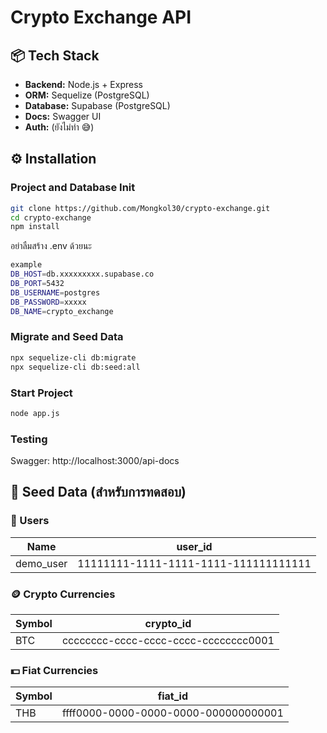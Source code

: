# Crypto Exchange API
## 📦 Tech Stack
- **Backend:** Node.js + Express
- **ORM:** Sequelize (PostgreSQL)
- **Database:** Supabase (PostgreSQL)
- **Docs:** Swagger UI
- **Auth:** (ยังไม่ทำ 😅)

## ⚙️ Installation

### Project and Database Init
```bash
git clone https://github.com/Mongkol30/crypto-exchange.git
cd crypto-exchange
npm install
```
อย่าลืมสร้าง .env ด้วยนะ
```bash
example
DB_HOST=db.xxxxxxxxx.supabase.co
DB_PORT=5432
DB_USERNAME=postgres
DB_PASSWORD=xxxxx
DB_NAME=crypto_exchange
```
### Migrate and Seed Data
```bash
npx sequelize-cli db:migrate
npx sequelize-cli db:seed:all
```

### Start Project
```bash
node app.js
```
### Testing
Swagger: http://localhost:3000/api-docs


## 🧪 Seed Data (สำหรับการทดสอบ)

### 👤 Users
| Name       | user_id                                  |
|------------|-------------------------------------------|
| demo_user  | 11111111-1111-1111-1111-111111111111       |

### 🪙 Crypto Currencies
| Symbol | crypto_id                                 |
|--------|--------------------------------------------|
| BTC    | cccccccc-cccc-cccc-cccc-cccccccc0001       |

### 💵 Fiat Currencies
| Symbol | fiat_id                                   |
|--------|--------------------------------------------|
| THB    | ffff0000-0000-0000-0000-000000000001       |







